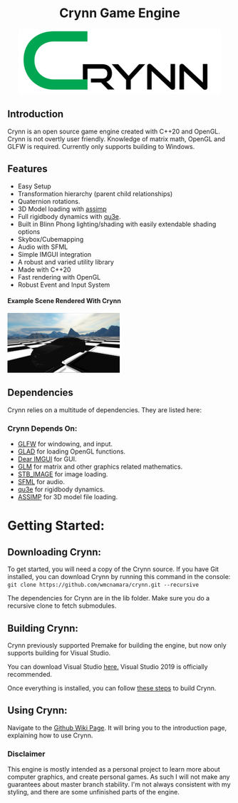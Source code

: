<h1 align="center">Crynn Game Engine</h1>
   <p align="center">
  <img src="CrynnSmall.png" alt="Crynn Logo">
</p>

## Introduction
   Crynn is an open source game engine created with C++20 and OpenGL.
   Crynn is not overtly user friendly. Knowledge of matrix math, OpenGL and GLFW is required.
   Currently only supports building to Windows.

## Features
- Easy Setup
- Transformation hierarchy (parent child relationships)
- Quaternion rotations. 
- 3D Model loading with [assimp](https://assimp.org/)
- Full rigidbody dynamics with [qu3e](https://github.com/RandyGaul/qu3e).
- Built in Blinn Phong lighting/shading with easily extendable shading options
- Skybox/Cubemapping
- Audio with SFML
- Simple IMGUI integration
- A robust and varied utility library
- Made with C++20
- Fast rendering with OpenGL
- Robust Event and Input System

#### Example Scene Rendered With Crynn

<p align="left" width="100%">
    <img width="50%" src="crynn_showcase.PNG"> 
</p>

## Dependencies
Crynn relies on a multitude of dependencies. They are listed here:

### Crynn Depends On:	

- [GLFW](https://www.glfw.org/) for windowing, and input.
- [GLAD](https://github.com/Dav1dde/glad) for loading OpenGL functions.
- [Dear IMGUI](https://github.com/ocornut/imguiDear) for GUI.
- [GLM](https://glm.g-truc.net/0.9.8/index.html) for matrix and other graphics related mathematics.
- [STB_IMAGE](https://github.com/nothings/stb) for image loading.
- [SFML](https://github.com/SFML/sfml) for audio.
- [qu3e](https://github.com/RandyGaul/qu3e) for rigidbody dynamics.
- [ASSIMP](https://assimp.org/) for 3D model file loading.

# Getting Started:
## Downloading Crynn:
To get started, you will need a copy of the Crynn source. If you have Git installed, you can download Crynn by running this command in the console:
`git clone https://github.com/wmcnamara/crynn.git --recursive`

The dependencies for Crynn are in the lib folder. Make sure you do a recursive clone to fetch submodules.

## Building Crynn:
Crynn previously supported Premake for building the engine, but now only supports building for Visual Studio.

You can download Visual Studio [here.](https://visualstudio.microsoft.com/downloads/)
Visual Studio 2019 is officially recommended.

Once everything is installed, you can follow [these steps](https://github.com/wmcnamara/crynn/wiki/Building-In-Crynn) to build Crynn.

## Using Crynn:
Navigate to the [Github Wiki Page](https://github.com/wmcnamara/crynn/wiki). It will bring you to the introduction page, explaining how to use Crynn.

### Disclaimer
This engine is mostly intended as a personal project to learn more about computer graphics, and create personal games. As such I will not make any guarantees about master branch stability. I'm not always consistent with my styling, and there are some unfinished parts of the engine.
